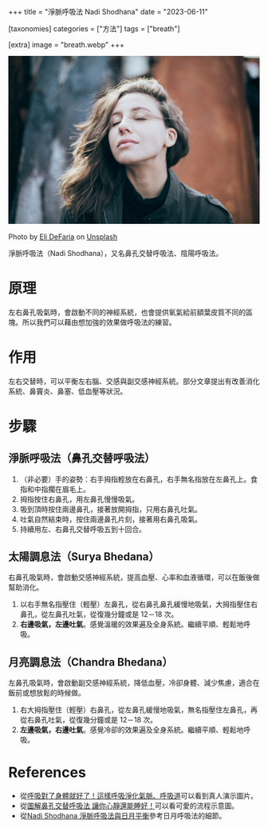 +++
title = "淨脈呼吸法 Nadi Shodhana"
date = "2023-06-11"

[taxonomies]
categories = ["方法"]
tags = ["breath"]

[extra]
image = "breath.webp"
+++

![](breath.webp)
<p class="image-caption">Photo by <a href="https://unsplash.com/@elidefaria?utm_source=unsplash&utm_medium=referral&utm_content=creditCopyText">Eli DeFaria</a> on <a href="https://unsplash.com/photos/vCzh1jOyre8?utm_source=unsplash&utm_medium=referral&utm_content=creditCopyText">Unsplash</a></p>


淨脈呼吸法（Nadi Shodhana），又名鼻孔交替呼吸法、陰陽呼吸法。

# 原理

左右鼻孔吸氣時，會啟動不同的神經系統，也會提供氧氣給前額葉皮質不同的區塊。所以我們可以藉由想加強的效果做呼吸法的練習。

# 作用

左右交替時，可以平衡左右腦、交感與副交感神經系統。部分文章提出有改善消化系統、鼻竇炎、鼻塞、低血壓等狀況。

<!-- more -->

# 步驟

## 淨脈呼吸法（鼻孔交替呼吸法）

1. （非必要）手的姿勢：右手拇指輕放在右鼻孔，右手無名指放在左鼻孔上。食指和中指擱在眉毛上。
2. 拇指按住右鼻孔，用左鼻孔慢慢吸氣。
3. 吸到頂時按住兩邊鼻孔，接著放開拇指，只用右鼻孔吐氣。
4. 吐氣自然結束時，按住兩邊鼻孔片刻，接著用右鼻孔吸氣。
5. 持續用左、右鼻孔交替呼吸五到十回合。

## 太陽調息法（Surya Bhedana）

右鼻孔吸氣時，會啟動交感神經系統，提高血壓、心率和血液循環，可以在飯後做幫助消化。

1. 以右手無名指壓住（輕壓）左鼻孔，從右鼻孔鼻孔緩慢地吸氣，大拇指壓住右鼻孔，從左鼻孔吐氣，從復幾分鐘或是 12－18 次。
2. **右邊吸氣，左邊吐氣**。感覺溫暖的效果遍及全身系統。繼續平順、輕鬆地呼吸。

## 月亮調息法（Chandra Bhedana）

左鼻孔吸氣時，會啟動副交感神經系統，降低血壓，冷卻身體、減少焦慮，適合在飯前或想放鬆的時候做。

1. 右大拇指壓住（輕壓）右鼻孔，從左鼻孔緩慢地吸氣，無名指壓住左鼻孔，再從右鼻孔吐氣，從復幾分鐘或是 12－18 次。
2. **左邊吸氣，右邊吐氣**。感覺冷卻的效果遍及全身系統。繼續平順、輕鬆地呼吸。

# References
- 從[呼吸對了身體就好了！這樣呼吸淨化氣脈、呼吸道](https://www.edh.tw/article/19715)可以看到真人演示圖片。
- 從[圖解鼻孔交替呼吸法 讓你心靜還能睡好！](https://heho.com.tw/archives/60102)可以看可愛的流程示意圖。
- 從[Nadi Shodhana 淨脈呼吸法與日月平衡](https://m.xuite.net/blog/koolee868664/wretch/117924967)參考日月呼吸法的細節。

